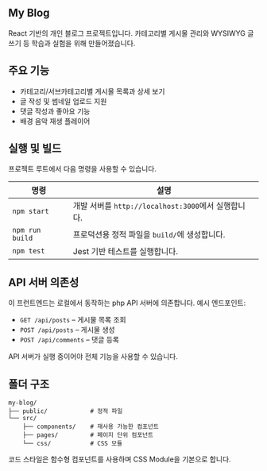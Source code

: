 ## My Blog

React 기반의 개인 블로그 프로젝트입니다. 카테고리별 게시물 관리와 WYSIWYG 글쓰기 등 학습과 실험을 위해 만들어졌습니다.

## 주요 기능

- 카테고리/서브카테고리별 게시물 목록과 상세 보기
- 글 작성 및 썸네일 업로드 지원
- 댓글 작성과 좋아요 기능
- 배경 음악 재생 플레이어

## 실행 및 빌드

프로젝트 루트에서 다음 명령을 사용할 수 있습니다.

| 명령 | 설명 |
| ---- | ---- |
| `npm start` | 개발 서버를 `http://localhost:3000`에서 실행합니다. |
| `npm run build` | 프로덕션용 정적 파일을 `build/`에 생성합니다. |
| `npm test` | Jest 기반 테스트를 실행합니다. |

## API 서버 의존성

이 프런트엔드는 로컬에서 동작하는 php API 서버에 의존합니다. 예시 엔드포인트:

- `GET /api/posts` – 게시물 목록 조회
- `POST /api/posts` – 게시물 생성
- `POST /api/comments` – 댓글 등록

API 서버가 실행 중이어야 전체 기능을 사용할 수 있습니다.

## 폴더 구조

```
my-blog/
├── public/            # 정적 파일
└── src/
    ├── components/    # 재사용 가능한 컴포넌트
    ├── pages/         # 페이지 단위 컴포넌트
    └── css/           # CSS 모듈
```

코드 스타일은 함수형 컴포넌트를 사용하며 CSS Module을 기본으로 합니다.

